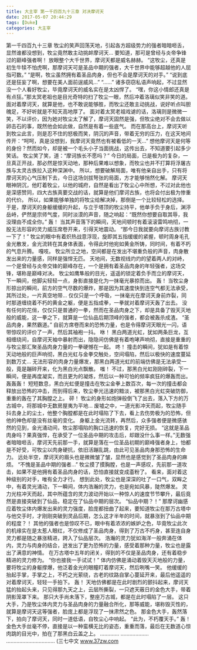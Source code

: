 ```yaml
---
title: 大主宰 第一千四百九十三章 对决摩诃天
date: 2017-05-07 20:44:29
tags: [Duke]
categories: 大主宰
---
```


第一千四百九十三章
牧尘的笑声回荡天地，引起各方超级势力的强者暗暗咂舌，显然谁都没想到，牧尘竟然敢主动挑衅摩诃天...
要知道，那可是曾经与炎帝争锋过的巅峰强者啊！
放眼整个大千世界，摩诃天都是威名赫赫。
“这牧尘，还真是初生牛犊不怕虎啊，那摩诃天可是圣品中期的强者，大千世界中能够超越他的人屈指可数。”
“是啊，牧尘虽然拥有着圣品肉身，但也不会是摩诃天的对手。”
“说到底还是狂妄了啊，想要在美人面前逞威风...”
“......”
诸多窃窃私语声响起，不过显然没一个人看好牧尘，毕竟摩诃天的威名实在是太凶悍了。
“嘿，你这小情郎还真是有点狂。”那太冥老祖也是目光奇特的扫了牧尘一眼，然后冲着洛璃似笑非笑的道。
面对着摩诃天，就算是他，也不敢说能够胜，而牧尘还敢主动挑战，说好听点叫胆魄足，不好听就是不知天高地厚了。
面对着太冥老祖戏谑的话，洛璃则是微微一笑，不以评价，因为她对牧尘太了解了，摩诃天固然是强，但牧尘绝对不会去做以卵击石的事，既然他会如此做，自然是有着一些底气。
而在那高台上，摩诃天听到牧尘此言，则是忍不住的怒极而笑，阴沉的声音，带着无穷的压力，在这天地间传开：“呵呵，真是没想到，我摩诃天竟然也有被看低的一天...”
想他摩诃天是何等的身份？然而如今，却是被一个毛头小子当面挑战，这传出去，不知道要引起多少笑话。
牧尘笑了笑，道：“摩诃族长不愿吗？”
今日的局面，已是极为的复杂，一旦真正开战，那必然是惊天动地，那种后果难以想象，而牧尘也并不打算将浮屠古族与太灵古族拉入这种深渊中。
所以，想要破解局面，唯有他亲自出手，只有将摩诃天的心气压制下去，今日这场剑拔弩张的局面，方才能够悄然化解。
摩诃天眼神阴沉，他盯着牧尘，以他的城府，自然是看出了牧尘心中所想，不过对此他也是深感赞同，四大古族真要交战的话，就算是他们摩诃古族，也将会付出极为惨重的代价。
所以，如果能够单独的将牧尘给解决掉，那倒是一个比较轻松的选择。
于是，摩诃天的身躯缓缓的升起，与立于塔顶的牧尘持平，他单手负于身后，渊渟岳峙，俨然是宗师气度，同时淡漠的声音，随之响起：“既然你想要自取其辱，我没理由不成全你。”
轰！
当其声音落下的瞬间，天地间顿时有着滚滚雷鸣响彻，一股无法形容的灵力威压席卷开来，引得天地震动。
“那今日我就要向摩诃古族讨教一下了！”
牧尘的眼中有着炽热战意浮现，旋即其五指缓缓的紧握，顿时周身毛孔金光散发，金光流转在其身体表面，令得此时他宛如黄金所铸，同时间，有着不朽的气息升腾。
嘎吱。
牧尘所立之地，空间都是在发出不堪重负般的声音，肉身散发出来的力量感，同样是强悍无匹。
天地间，无数视线灼灼的望着两人的对峙，一个是曾经与炎帝交锋的巅峰存在，一个是拥有着圣品肉身的年轻强者，这场交锋，堪称是巅峰对决。
牧尘如鹰隼般的目光，遥遥的锁定着负手而立的摩诃天，下一瞬间，他脚尖轻轻一点，身影直接是化为一抹毫光暴掠而出。
轰！
当牧尘身形掠出的瞬间，前方的空气尽数的爆炸，那是因为其速度快到连空气都无法承受，其所过处，一片真空地带...
仅仅只是一个呼吸，一抹毫光在摩诃天身前炸裂，同时那道缠绕着不朽的黄金之躯，便是五指成拳，一拳就对着摩诃天轰了出去。
没有任何的花俏，仅仅只是普通的一拳，然而在圣品肉身之下，却是具备了毁天灭地般的威能，这一拳之下，就算是一位仙品后期顶峰的强者，都会被轰杀成渣。
“圣品肉身，果然霸道。”
自前方席卷而来的恐怖力量，也是令得摩诃天眼光一闪，语带惊叹的评价了一声，然后其袖袍一抖。
咻！
黑白两道光虹，犹如两条巨龙，互相缠绕间，自摩诃天袖中暴射而出，隐隐间仿佛是有着咆哮声响彻，直接是重重的与牧尘那汇聚圣品肉身力量的一拳硬憾在一起。
咚！
撞击的瞬间，犹如是有着惊天动地般的巨声响彻，黑白光虹与金拳交触处，空间塌陷，然后以极快的速度蔓延到数万丈...
无法形容的肉身力量爆发，那黑白两道光虹的前端仿佛是无法承受一般，竟是蹦碎开来，化为黑白光点飘散。
嗤！
不过，那黑白光虹刚刚碎裂，下一瞬间，便是再度凝实，而且更为的凝炼，然后以一种可怕的频率疯狂的爆轰而出。
轰轰轰！
短短数息，黑白光虹便是撞击在牧尘金拳上数百次，每一次的撞击都会释放出恐怖的冲击，而到得后来，牧尘拳光迅速的黯淡，被那黑白光虹突破防御，重重的轰在了其胸膛之上。
砰！
牧尘的身形如炮弹般倒飞了出去，落入下方的万古城中，将那城中无数房屋夷为平地...
废墟之中，一道光影冲天而起，牧尘随手抖去身上的尘土，他整个胸膛都是在此时塌陷了下去，看上去伤势极为的恐怖，但他的神色却是没有丝毫的变化。
身躯上金光流转，再然后，众多强者便是微感骇然的见到，金光涌动间，牧尘那塌陷的胸口迅速的恢复，完好无损。
“这就是圣品肉身吗？果真强悍，在承受了一位圣品中期的攻击后，却跟没什么事一样。”无数强者暗暗咂舌，摩诃天先前那一手，就算是落在一位圣品初期的巅峰强者身上，怕都是不好受，可牧尘以肉身硬抗，依旧活蹦乱跳，由此可见圣品肉身那恐怖的生命力。
远处半空，摩诃天的眉头也是微微皱了皱，显然也是感觉到了圣品肉身的麻烦。
“不愧是圣品中期的强者...”
牧尘摸了摸胸膛，也是一声感叹，先前那一道攻击，如果不是他拥有着圣品肉身的话，恐怕直接就变成齑粉了。
看来，面对着这种级别的对手，唯有全力才行。
想到此处，牧尘也是深深的吐了一口气，双眸之中，有着灵光涌动，下一瞬间，体内浩瀚的灵力，也是宛如风暴，陡然爆发。
灵力光柱冲天而起，其中所蕴含的灵力波动开始以一种惊人的速度节节攀升，最后竟然是直接突破到了仙品，稳定在了仙品中期的层次。
“仙品中期？！”
那摩诃幽感应着牧尘体内爆发出来的灵力强度，脸庞都扭曲了起来，要知道牧尘在那万古塔中与他交手时，才刚刚突破到灵品后期，怎么这才半年的时间，就暴涨到了仙品中期的程度？！
其他的强者也是惊叹不已，眼中有着浓浓的嫉妒之色，毕竟牧尘此次的机缘实在是太惹人眼红，不仅修成了圣品肉身，得到了万古不朽身，甚至连自身灵力都是随之暴涨精进，跨入了仙品层次。
浩瀚的灵力犹如海洋一般奔涌在体内，灵力与肉身的结合，迸发出了更为恐怖的力量，感受着那种力量，牧尘也是露出了满意的神情。
在万古塔中五年的闭关，得到的不仅是圣品肉身，还有着稳步精进的灵力修为。
“你也接我一手试试！”
体内仿佛是涌动着毁天灭地般的力量，要将牧尘的身躯撑爆，他泛着金光的眼瞳盯着摩诃天，然后咧嘴一笑。
他缓缓的抬起手掌，手掌之上，不朽之光萦绕，古老的纹路自掌心蔓延开来，最后他遥遥的对着摩诃天，轻轻一手拍下。
轰！
天地仿佛都是在此时剧烈的颤抖起来，摩诃天猛的抬起头来，只见得那九天之上，云层所撕裂，一只遮天蔽日的金色大手，带着阴影笼罩下来。
那只大手尚未落下，整座万古城，都是在此时塌陷了一层。
这只大手，乃是牧尘体内灵力与圣品肉身的力量融合所化，那等威能，堪称毁灭性的，就算是摩诃天这等强者，脸庞上都是浮现了一抹肃然之色。
那金色大手，轰然落下，拍向了摩诃天，同时一道低语，自牧尘心中响起。
“此为，不朽覆天手。”
轰！
金色大手丝毫不停，直接是以一种蛮横无比的姿态，重重而落，最后在无数道心惊肉跳的目光中，拍在了那黑白云盖之上。
.............
...................
.................................
(三七中文 www.37zw.com

